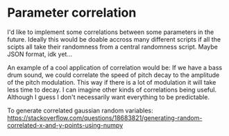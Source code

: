 # Parameter correlation

I'd like to implement some correlations between some parameters in the future. Ideally this would be doable accross many different scripts if all the scipts all take their randomness from a central randomness script. Maybe JSON format, idk yet...

An example of a cool application of correlation would be: If we have a bass drum sound, we could correlate the speed of pitch decay to the amplitude of the pitch modulation. This way if there is a lot of modulation it will take less time to decay. I can imagine other kinds of correlations being useful. Although I guess I don't necessarily want everything to be predictable.

To generate correlated gaussian random variables: https://stackoverflow.com/questions/18683821/generating-random-correlated-x-and-y-points-using-numpy